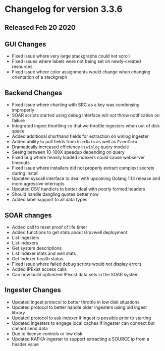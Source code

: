 # Changelog for version 3.3.6
  
## Released Feb 20 2020

## GUI Changes
* Fixed issue where very large stackgraphs could not scroll
* Fixed issues where labels were not being set on newly-created resources
* Fixed issue where color assignments would change when changing orientation of a stackgraph

## Backend Changes
* Fixed issue where charting with SRC as a key was condensing improperly
* SOAR scripts started using debug interface will not throw notification on failure
* Integrated ingest throttling so that we throttle ingesters when out of disk space
* Added additional shorthand fields for extraction on winlog ingester
* Added ability to pull fields from `UserData` as well as `EventData`
* Dramatically increased efficiency in `winlog` query module
 * Seeing between 10-100X speedup depending on query
* Fixed bug where heavily loaded indexers could cause webserver timeouts
* Fixed issue where installers did not properly extract complext secrets during install
* Updated syscall interface to deal with upcoming Golang 1.14 release and more agressive interrupts
* Updated CSV handlers to better deal with poorly formed headers
 * Should handle dangling quotes better now
* Added label support to all data types

## SOAR changes
* Added call to reset proof of life timer
* Added functions to get stats about Gravwell deployment
 * List ingesters
 * List indexers
 * Get system descriptions
 * List indexer stats and well stats
 * Get Indexer health status
* Fixed issue where failed debug scripts would not display errors
* Added IPExist access calls
 * Can now build optimized IPexist data sets in the SOAR system

## Ingester Changes
* Updated ingest protocol to better throttle in low disk situations
* Updated protocol to better handle older ingesters using old ingest library
* Updated protocol to ask indexer if ingest is possible prior to starting
* Updated ingesters to engage local caches if ingester can connect but cannot send data
 * Due to license controls or low disk
* Updated KAFKA ingester to support extracting a SOURCE ip from a header value

